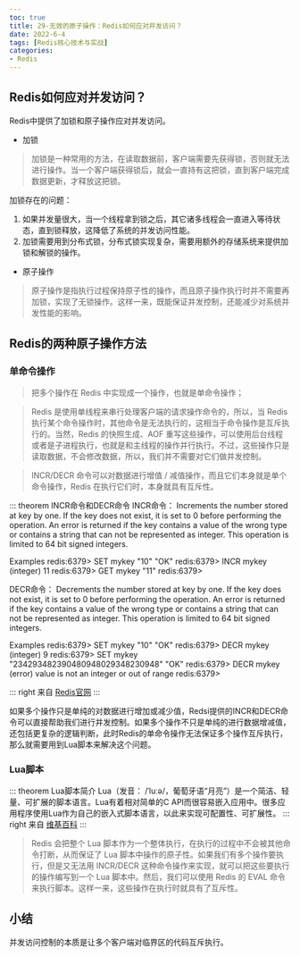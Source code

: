 ```yaml
---
toc: true
title: 29-无效的原子操作：Redis如何应对并发访问？
date: 2022-6-4
tags: [Redis核心技术与实战]
categories:
- Redis
---
```


## Redis如何应对并发访问？

Redis中提供了加锁和原子操作应对并发访问。

- 加锁

> 加锁是一种常用的方法，在读取数据前，客户端需要先获得锁，否则就无法进行操作。当一个客户端获得锁后，就会一直持有这把锁，直到客户端完成数据更新，才释放这把锁。

加锁存在的问题：

1. 如果并发量很大，当一个线程拿到锁之后，其它诸多线程会一直进入等待状态，直到锁释放，这降低了系统的并发访问性能。
2. 加锁需要用到分布式锁，分布式锁实现复杂，需要用额外的存储系统来提供加锁和解锁的操作。

- 原子操作

> 原子操作是指执行过程保持原子性的操作，而且原子操作执行时并不需要再加锁，实现了无锁操作。这样一来，既能保证并发控制，还能减少对系统并发性能的影响。

## Redis的两种原子操作方法

### 单命令操作

> 把多个操作在 Redis 中实现成一个操作，也就是单命令操作；

> Redis 是使用单线程来串行处理客户端的请求操作命令的，所以，当 Redis 执行某个命令操作时，其他命令是无法执行的，这相当于命令操作是互斥执行的。当然，Redis 的快照生成、AOF 重写这些操作，可以使用后台线程或者是子进程执行，也就是和主线程的操作并行执行。不过，这些操作只是读取数据，不会修改数据，所以，我们并不需要对它们做并发控制。

> INCR/DECR 命令可以对数据进行增值 / 减值操作，而且它们本身就是单个命令操作，Redis 在执行它们时，本身就具有互斥性。

::: theorem INCR命令和DECR命令
INCR命令：
Increments the number stored at key by one. If the key does not exist, it is set to 0 before performing the operation. An error is returned if the key contains a value of the wrong type or contains a string that can not be represented as integer. This operation is limited to 64 bit signed integers.

Examples
redis:6379> SET mykey "10"
"OK"
redis:6379> INCR mykey
(integer) 11
redis:6379> GET mykey
"11"
redis:6379> 

DECR命令：
Decrements the number stored at key by one. If the key does not exist, it is set to 0 before performing the operation. An error is returned if the key contains a value of the wrong type or contains a string that can not be represented as integer. This operation is limited to 64 bit signed integers.

Examples
redis:6379> SET mykey "10"
"OK"
redis:6379> DECR mykey
(integer) 9
redis:6379> SET mykey "234293482390480948029348230948"
"OK"
redis:6379> DECR mykey
(error) value is not an integer or out of range
redis:6379> 

::: right
来自 [Redis官网](https://redis.io/commands/decr/)
:::

如果多个操作只是单纯的对数据进行增加或减少值，Redsi提供的INCR和DECR命令可以直接帮助我们进行并发控制。如果多个操作不只是单纯的进行数据增减值，还包括更复杂的逻辑判断，此时Redis的单命令操作无法保证多个操作互斥执行，那么就需要用到Lua脚本来解决这个问题。

### Lua脚本

::: theorem Lua脚本简介
Lua（发音： /ˈluːə/，葡萄牙语“月亮”）是一个简洁、轻量、可扩展的脚本语言。Lua有着相对简单的C API而很容易嵌入应用中。很多应用程序使用Lua作为自己的嵌入式脚本语言，以此来实现可配置性、可扩展性。
::: right
来自 [维基百科](https://zh.wikipedia.org/zh-cn/Lua)
:::

> Redis 会把整个 Lua 脚本作为一个整体执行，在执行的过程中不会被其他命令打断，从而保证了 Lua 脚本中操作的原子性。如果我们有多个操作要执行，但是又无法用 INCR/DECR 这种命令操作来实现，就可以把这些要执行的操作编写到一个 Lua 脚本中。然后，我们可以使用 Redis 的 EVAL 命令来执行脚本。这样一来，这些操作在执行时就具有了互斥性。

## 小结

并发访问控制的本质是让多个客户端对临界区的代码互斥执行。